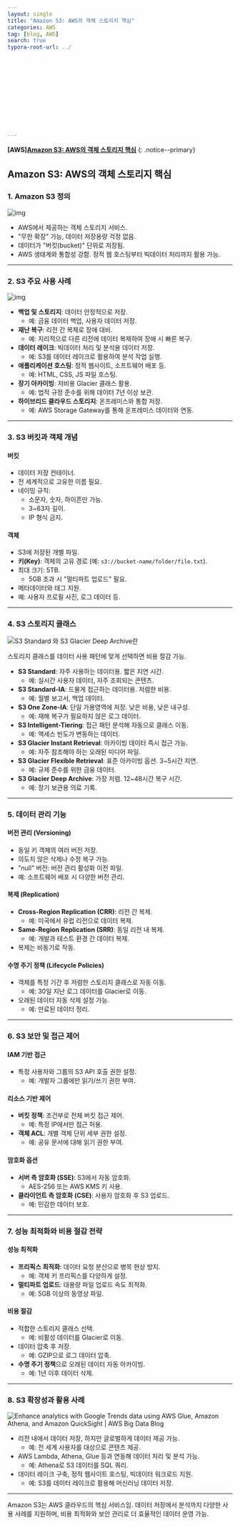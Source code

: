 ```yaml
---
layout: single
title: "Amazon S3: AWS의 객체 스토리지 핵심"
categories: AWS
tag: [blog, AWS]
search: true
typora-root-url: ../













---
```




**[**AWS**]**[**Amazon S3: AWS의 객체 스토리지 핵심**](https://park-chanyeong.github.io)
{: .notice--primary}





## Amazon S3: AWS의 객체 스토리지 핵심

### 1. Amazon S3 정의

![img](https://miro.medium.com/v2/resize:fit:300/1*7Uy7Te2Ntb0NKONahotnqg.png)

- AWS에서 제공하는 객체 스토리지 서비스.
- "무한 확장" 가능, 데이터 저장용량 걱정 없음.
- 데이터가 "버킷(bucket)" 단위로 저장됨.
- AWS 생태계와 통합성 강함. 정적 웹 호스팅부터 빅데이터 처리까지 활용 가능.

---

### 2. S3 주요 사용 사례

![img](https://d2908q01vomqb2.cloudfront.net/b6692ea5df920cad691c20319a6fffd7a4a766b8/2017/10/23/s3-glue-data-lake-1.gif)

- **백업 및 스토리지**: 데이터 안정적으로 저장.
  - 예: 금융 데이터 백업, 사용자 데이터 저장.
- **재난 복구**: 리전 간 복제로 장애 대비.
  - 예: 지리적으로 다른 리전에 데이터 복제하여 장애 시 빠른 복구.
- **데이터 레이크**: 빅데이터 처리 및 분석용 데이터 저장.
  - 예: S3를 데이터 레이크로 활용하여 분석 작업 실행.
- **애플리케이션 호스팅**: 정적 웹사이트, 소프트웨어 배포 등.
  - 예: HTML, CSS, JS 파일 호스팅.
- **장기 아카이빙**: 저비용 Glacier 클래스 활용.
  - 예: 법적 규정 준수를 위해 데이터 7년 이상 보관.
- **하이브리드 클라우드 스토리지**: 온프레미스와 통합 저장.
  - 예: AWS Storage Gateway를 통해 온프레미스 데이터와 연동.

---

### 3. S3 버킷과 객체 개념

#### 버킷
- 데이터 저장 컨테이너.
- 전 세계적으로 고유한 이름 필요.
- 네이밍 규칙:
  - 소문자, 숫자, 하이픈만 가능.
  - 3~63자 길이.
  - IP 형식 금지.

#### 객체
- S3에 저장된 개별 파일.
- **키(Key)**: 객체의 고유 경로 (예: `s3://bucket-name/folder/file.txt`).
- 최대 크기: 5TB.
  - 5GB 초과 시 "멀티파트 업로드" 필요.
- 메타데이터와 태그 지원.
- 예: 사용자 프로필 사진, 로그 데이터 등.

---

### 4. S3 스토리지 클래스

![S3 Standard 와 S3 Glacier Deep Archive란](https://velog.velcdn.com/images/leesh0567/post/f8bd0f2b-3e0f-4d3a-ad89-d2de2f17c542/image.png)

스토리지 클래스를 데이터 사용 패턴에 맞게 선택하면 비용 절감 가능.

- **S3 Standard**: 자주 사용하는 데이터용. 짧은 지연 시간.
  - 예: 실시간 사용자 데이터, 자주 조회되는 콘텐츠.
- **S3 Standard-IA**: 드물게 접근하는 데이터용. 저렴한 비용.
  - 예: 월별 보고서, 백업 데이터.
- **S3 One Zone-IA**: 단일 가용영역에 저장. 낮은 비용, 낮은 내구성.
  - 예: 재해 복구가 필요하지 않은 로그 데이터.
- **S3 Intelligent-Tiering**: 접근 패턴 분석해 자동으로 클래스 이동.
  - 예: 액세스 빈도가 변동하는 데이터.
- **S3 Glacier Instant Retrieval**: 아카이빙 데이터 즉시 접근 가능.
  - 예: 자주 참조해야 하는 오래된 미디어 파일.
- **S3 Glacier Flexible Retrieval**: 표준 아카이빙 옵션. 3~5시간 지연.
  - 예: 규제 준수를 위한 금융 데이터.
- **S3 Glacier Deep Archive**: 가장 저렴. 12~48시간 복구 시간.
  - 예: 장기 보관용 의료 기록.

---

### 5. 데이터 관리 기능

#### 버전 관리 (Versioning)
- 동일 키 객체의 여러 버전 저장.
- 의도치 않은 삭제나 수정 복구 가능.
- "null" 버전: 버전 관리 활성화 이전 파일.
- 예: 소프트웨어 배포 시 다양한 버전 관리.

#### 복제 (Replication)
- **Cross-Region Replication (CRR)**: 리전 간 복제.
  - 예: 미국에서 유럽 리전으로 데이터 복제.
- **Same-Region Replication (SRR)**: 동일 리전 내 복제.
  - 예: 개발과 테스트 환경 간 데이터 복제.
- 복제는 비동기로 작동.

#### 수명 주기 정책 (Lifecycle Policies)
- 객체를 특정 기간 후 저렴한 스토리지 클래스로 자동 이동.
  - 예: 30일 지난 로그 데이터를 Glacier로 이동.
- 오래된 데이터 자동 삭제 설정 가능.
  - 예: 만료된 데이터 정리.

---

### 6. S3 보안 및 접근 제어

#### IAM 기반 접근
- 특정 사용자와 그룹의 S3 API 호출 권한 설정.
  - 예: 개발자 그룹에만 읽기/쓰기 권한 부여.

#### 리소스 기반 제어
- **버킷 정책**: 조건부로 전체 버킷 접근 제어.
  - 예: 특정 IP에서만 접근 허용.
- **객체 ACL**: 개별 객체 단위 세부 권한 설정.
  - 예: 공유 문서에 대해 읽기 권한 부여.

#### 암호화 옵션
- **서버 측 암호화 (SSE)**: S3에서 자동 암호화.
  - AES-256 또는 AWS KMS 키 사용.
- **클라이언트 측 암호화 (CSE)**: 사용자 암호화 후 S3 업로드.
  - 예: 민감한 데이터 보호.

---

### 7. 성능 최적화와 비용 절감 전략

#### 성능 최적화
- **프리픽스 최적화**: 데이터 요청 분산으로 병목 현상 방지.
  - 예: 객체 키 프리픽스를 다양하게 설정.
- **멀티파트 업로드**: 대용량 파일 업로드 속도 최적화.
  - 예: 5GB 이상의 동영상 파일.

#### 비용 절감
- 적합한 스토리지 클래스 선택.
  - 예: 비활성 데이터를 Glacier로 이동.
- 데이터 압축 후 저장.
  - 예: GZIP으로 로그 데이터 압축.
- **수명 주기 정책**으로 오래된 데이터 자동 아카이빙.
  - 예: 1년 이후 데이터 삭제.

---

### 8. S3 확장성과 활용 사례

![Enhance analytics with Google Trends data using AWS Glue, Amazon Athena,  and Amazon QuickSight | AWS Big Data Blog](https://d2908q01vomqb2.cloudfront.net/b6692ea5df920cad691c20319a6fffd7a4a766b8/2022/04/05/BDB-1858-image001.png)

- 리전 내에서 데이터 저장, 하지만 글로벌하게 데이터 제공 가능.
  - 예: 전 세계 사용자를 대상으로 콘텐츠 제공.
- AWS Lambda, Athena, Glue 등과 연동해 데이터 처리 및 분석 가능.
  - 예: Athena로 S3 데이터를 SQL 쿼리.
- 데이터 레이크 구축, 정적 웹사이트 호스팅, 빅데이터 워크로드 지원.
  - 예: S3를 데이터 레이크로 활용해 머신러닝 데이터 저장.

---

Amazon S3는 AWS 클라우드의 핵심 서비스임. 데이터 저장에서 분석까지 다양한 사용 사례를 지원하며, 비용 최적화와 보안 관리로 더 효율적인 데이터 운영 가능.
